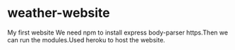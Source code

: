 # weather-website
My first website 
We need npm to install express body-parser https.Then we can run the modules.Used heroku to host the website.
